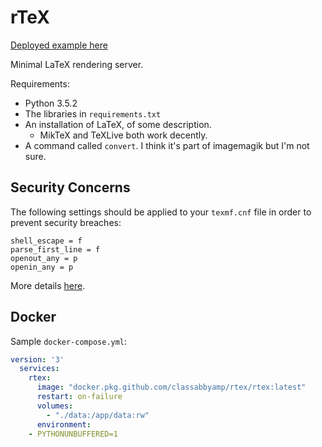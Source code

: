 # rTeX

[Deployed example here](http://rtex.probablyaweb.site/)

Minimal LaTeX rendering server.

Requirements:
- Python 3.5.2
- The libraries in `requirements.txt`
- An installation of LaTeX, of some description.
	- MikTeX and TeXLive both work decently.
- A command called `convert`. I think it's part of imagemagik but I'm not sure.

## Security Concerns

The following settings should be applied to your `texmf.cnf` file in order to prevent security breaches:

```
shell_escape = f
parse_first_line = f
openout_any = p
openin_any = p
```

More details [here](https://tex.stackexchange.com/questions/10418/how-can-i-safely-compile-other-peoples-latex-documents).


## Docker

Sample `docker-compose.yml`:

```yaml
version: '3'
  services:
    rtex:
      image: "docker.pkg.github.com/classabbyamp/rtex/rtex:latest"
      restart: on-failure
      volumes:
        - "./data:/app/data:rw"
      environment:
	- PYTHONUNBUFFERED=1
```
